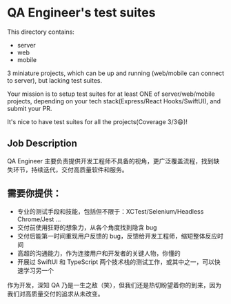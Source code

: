 # QA Engineer's test suites

This directory contains:

- server
- web
- mobile

3 miniature projects, which can be up and running (web/mobile can connect to server), but lacking test suites.

Your mission is to setup test suites for at least ONE of server/web/mobile projects, depending on your tech stack(Express/React Hooks/SwiftUI), and submit your PR.

It's nice to have test suites for all the projects(Coverage 3/3😄)!

## Job Description

QA Engineer 主要负责提供开发工程师不具备的视角，更广泛覆盖流程，找到缺失环节，持续迭代，交付高质量软件和服务。

## 需要你提供：

- 专业的测试手段和技能，包括但不限于：XCTest/Selenium/Headless Chrome/Jest ...
- 交付前使用狂野的想象力，从各个角度找到隐含 bug
- 交付后能第一时间重现用户反馈的 bug，反馈给开发工程师，缩短整体反应时间
- 高超的沟通能力，作为连接用户和开发者的关键人物，你懂的
- 开展过 SwiftUI 和 TypeScript 两个技术栈的测试工作，或其中之一，可以快速学习另一个

作为开发，深知 QA 乃是一生之敌（笑），但我们还是热切盼望着你的到来，因为我们对高质量交付的追求从未改变。
